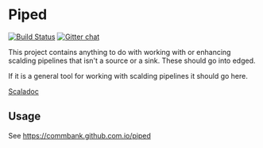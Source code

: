 Piped
=====

[![Build Status](https://travis-ci.org/CommBank/piped.svg?branch=master)](https://travis-ci.org/CommBank/piped)
[![Gitter chat](https://badges.gitter.im/CommBank.png)](https://gitter.im/CommBank)

This project contains anything to do with working with or enhancing
scalding pipelines that isn't a source or a sink. These should go into
edged.

If it is a general tool for working with scalding pipelines it should
go here.

[Scaladoc](https://commbank.github.io/piped/latest/api/index.html)

Usage
-----

See https://commbank.github.com.io/piped
